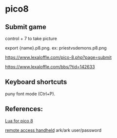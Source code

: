 # pico8


## Submit game

control + 7 to take picture

export {name}.p8.png. ex: priestvsdemons.p8.png

https://www.lexaloffle.com/pico-8.php?page=submit

https://www.lexaloffle.com/bbs/?tid=142633


## Keyboard shortcuts

puny font mode (Ctrl+P).
 
## References:

[Lua for pico 8](https://pico-8.fandom.com/wiki/Lua)

[remote access handheld](http://192.168.0.118/files/pico-8/carts/) ark/ark user/password

